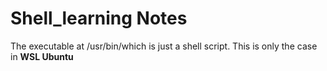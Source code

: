 # Shell_learning Notes

The executable at /usr/bin/which is just a shell script.  This is only the case in **WSL Ubuntu**
